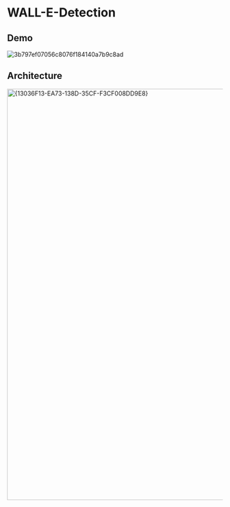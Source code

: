 # WALL-E-Detection

## Demo

![3b797ef07056c8076f184140a7b9c8ad](https://user-images.githubusercontent.com/93996508/236183196-c3bcfbc7-7a3c-4e45-af8d-a1ee503d02d4.png)


## Architecture

<img width="959" alt="{13036F13-EA73-138D-35CF-F3CF008DD9E8}" src="https://user-images.githubusercontent.com/93996508/236183180-494e5906-fa23-4622-8409-d90e14fca5cb.png">
